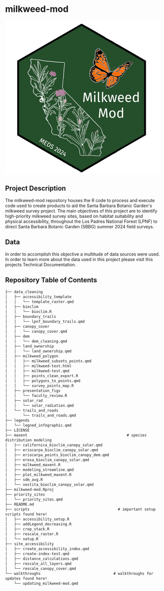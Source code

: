 # milkweed-mod

![MilkweedMod capstone group hexsticker. Dark green background with a white outline of California, filled in with illustrated milkweed plants and an orange monarch butterfly accompanying the text "Milkweed Mod"](outputs/figs/MilkweedMod-transparent.png)

## Project Description

The milkweed-mod repository houses the R code to process and execute code used to create products to aid the Santa Barbara Botanic Garden's milkweed survey project. The main objectives of this project are to identify high-priority milkweed survey sites, based on habitat suitability and physical accessibility, throughout the Los Padres National Forest (LPNF) to direct Santa Barbara Botanic Garden (SBBG) summer 2024 field surveys.

## Data

In order to accomplish this objective a multitude of data sources were used. In order to learn more about the data used in this project please visit this projects Technical Documentation.

## Repository Table of Contents

    ├── data_cleaning
    │   ├── accessibility_template
    │   │   └── template_raster.qmd
    │   ├── bioclim
    │   │   └── bioclim.R
    │   ├── boundary_trails
    │   │   └── lpnf_boundary_trails.qmd
    │   ├── canopy_cover
    │   │   └── canopy_cover.qmd
    │   ├── dem
    │   │   └── dem_cleaning.qmd
    │   ├── land_ownership
    │   │   └── land_ownership.qmd
    │   ├── milkweed_polygon
    │   │   ├── milkweed_subsets_points.qmd
    │   │   ├── milkweed-test.html
    │   │   ├── milkweed-test.qmd
    │   │   ├── points_clean_export.R
    │   │   ├── polygons_to_points.qmd
    │   │   └── survey_points_map.R
    │   ├── presentation_figs
    │   │   └── faculty_review.R
    │   ├── solar_rad
    │   │   └── solar_radiation.qmd
    │   └── trails_and_roads
    │       └── trails_and_roads.qmd
    ├── legends
    │   └── legned_infographic.qmd
    ├── LICENSE
    ├── maxent                                             # species distribution modeling
    │   ├── californica_bioclim_canopy_solar.qmd
    │   ├── eriocarpa_bioclim_canopy_solar.qmd
    │   ├── eriocarpa_points_bioclim_canopy_dem.qmd
    │   ├── erosa_bioclim_canopy_solar.qmd
    │   ├── milkweed_maxent.R
    │   ├── modeling_streamline.qmd
    │   ├── plot_milkweed_maxent.R
    │   ├── sdm_avg.R
    │   └── vestita_bioclim_canopy_solar.qmd
    ├── milkweed-mod.Rproj
    ├── priority_sites
    │   └── priority_sites.qmd
    ├── README.md
    ├── scripts                                        # important setup scripts found here!
    │   ├── accessibility_setup.R
    │   ├── addLegend_decreasing.R
    │   ├── crop_stack.R
    │   ├── rescale_raster.R
    │   └── setup.R
    ├── site_accessibility
    │   ├── create_accessibility_index.qmd
    │   ├── create-index-test.qmd
    │   ├── distance_calculations.qmd
    │   ├── rescale_all_layers.qmd
    │   └── rescale_canopy_cover.qmd
    └── walkthroughs                                 # walkthroughs for updates found here!
        └── updating_milkweed-mod.qmd
